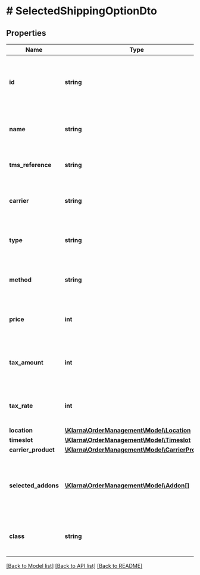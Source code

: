 # # SelectedShippingOptionDto

## Properties

Name | Type | Description | Notes
------------ | ------------- | ------------- | -------------
**id** | **string** | The id of the selected shipping option as provided by the TMS | [optional] 
**name** | **string** | The display name of the selected shipping option | [optional] 
**tms_reference** | **string** | The shipment_id provided by the TMS | [optional] 
**carrier** | **string** | The carrier for the selected shipping option | [optional] 
**type** | **string** | The type of the selected shipping option | [optional] 
**method** | **string** | The method of the selected shipping option | [optional] 
**price** | **int** | The price of the selected shipping option | [optional] 
**tax_amount** | **int** | The tax amount of the selected shipping option | [optional] 
**tax_rate** | **int** | The tax rate of the selected shipping option | [optional] 
**location** | [**\Klarna\OrderManagement\Model\Location**](Location.md) |  | [optional] 
**timeslot** | [**\Klarna\OrderManagement\Model\Timeslot**](Timeslot.md) |  | [optional] 
**carrier_product** | [**\Klarna\OrderManagement\Model\CarrierProduct**](CarrierProduct.md) |  | [optional] 
**selected_addons** | [**\Klarna\OrderManagement\Model\Addon[]**](Addon.md) | Array consisting of add-ons selected by the consumer, may be empty | [optional] 
**class** | **string** | The class of the selected shipping option | [optional] 

[[Back to Model list]](../../README.md#documentation-for-models) [[Back to API list]](../../README.md#documentation-for-api-endpoints) [[Back to README]](../../README.md)


